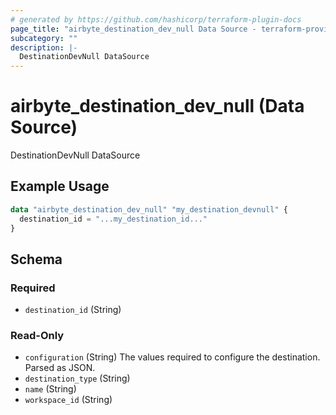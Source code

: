 ```yaml
---
# generated by https://github.com/hashicorp/terraform-plugin-docs
page_title: "airbyte_destination_dev_null Data Source - terraform-provider-airbyte"
subcategory: ""
description: |-
  DestinationDevNull DataSource
---
```


# airbyte_destination_dev_null (Data Source)

DestinationDevNull DataSource

## Example Usage

```terraform
data "airbyte_destination_dev_null" "my_destination_devnull" {
  destination_id = "...my_destination_id..."
}
```

<!-- schema generated by tfplugindocs -->
## Schema

### Required

- `destination_id` (String)

### Read-Only

- `configuration` (String) The values required to configure the destination. Parsed as JSON.
- `destination_type` (String)
- `name` (String)
- `workspace_id` (String)


